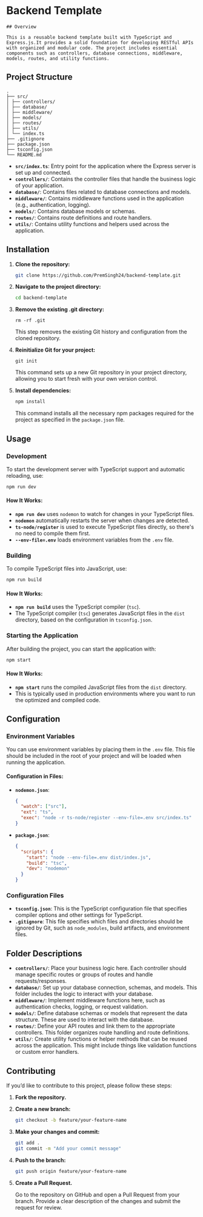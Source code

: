 # Backend Template

```
## Overview

This is a reusable backend template built with TypeScript and Express.js.It provides a solid foundation for developing RESTful APIs with organized and modular code. The project includes essential components such as controllers, database connections, middleware, models, routes, and utility functions.
```

## Project Structure

```
.
├── src/
│ ├── controllers/
│ ├── database/
│ ├── middleware/
│ ├── models/
│ ├── routes/
│ ├── utils/
│ └── index.ts
├── .gitignore
├── package.json
├── tsconfig.json
└── README.md

```

- **`src/index.ts`**: Entry point for the application where the Express server is set up and connected.
- **`controllers/`**: Contains the controller files that handle the business logic of your application.
- **`database/`**: Contains files related to database connections and models.
- **`middleware/`**: Contains middleware functions used in the application (e.g., authentication, logging).
- **`models/`**: Contains database models or schemas.
- **`routes/`**: Contains route definitions and route handlers.
- **`utils/`**: Contains utility functions and helpers used across the application.

## Installation

1. **Clone the repository:**

   ```bash
   git clone https://github.com/PremSingh24/backend-template.git
   ```

2. **Navigate to the project directory:**

   ```bash
   cd backend-template
   ```

3. **Remove the existing .git directory:**

   ```base
   rm -rf .git
   ```

   This step removes the existing Git history and configuration from the cloned repository.

4. **Reinitialize Git for your project:**

   ```base
   git init
   ```

   This command sets up a new Git repository in your project directory, allowing you to start fresh with your own version control.

5. **Install dependencies:**

   ```bash
   npm install
   ```

   This command installs all the necessary npm packages required for the project as specified in the `package.json` file.

## Usage

### Development

To start the development server with TypeScript support and automatic reloading, use:

```bash
npm run dev
```

#### How It Works:

- **`npm run dev`** uses `nodemon` to watch for changes in your TypeScript files.
- **`nodemon`** automatically restarts the server when changes are detected.
- **`ts-node/register`** is used to execute TypeScript files directly, so there's no need to compile them first.
- **`--env-file=.env`** loads environment variables from the `.env` file.

### Building

To compile TypeScript files into JavaScript, use:

```bash
npm run build
```

#### How It Works:

- **`npm run build`** uses the TypeScript compiler (`tsc`).
- The TypeScript compiler (`tsc`) generates JavaScript files in the `dist` directory, based on the configuration in `tsconfig.json`.

### Starting the Application

After building the project, you can start the application with:

```bash
npm start
```

#### How It Works:

- **`npm start`** runs the compiled JavaScript files from the `dist` directory.
- This is typically used in production environments where you want to run the optimized and compiled code.

## Configuration

### Environment Variables

You can use environment variables by placing them in the `.env` file. This file should be included in the root of your project and will be loaded when running the application.

#### Configuration in Files:

- **`nodemon.json`**:

  ```json
  {
    "watch": ["src"],
    "ext": "ts",
    "exec": "node -r ts-node/register --env-file=.env src/index.ts"
  }
  ```

- **`package.json`**:
  ```json
  {
    "scripts": {
      "start": "node --env-file=.env dist/index.js",
      "build": "tsc",
      "dev": "nodemon"
    }
  }
  ```

### Configuration Files

- **`tsconfig.json`**: This is the TypeScript configuration file that specifies compiler options and other settings for TypeScript.
- **`.gitignore`**: This file specifies which files and directories should be ignored by Git, such as `node_modules`, build artifacts, and environment files.

## Folder Descriptions

- **`controllers/`**: Place your business logic here. Each controller should manage specific routes or groups of routes and handle requests/responses.
- **`database/`**: Set up your database connection, schemas, and models. This folder includes the logic to interact with your database.
- **`middleware/`**: Implement middleware functions here, such as authentication checks, logging, or request validation.
- **`models/`**: Define database schemas or models that represent the data structure. These are used to interact with the database.
- **`routes/`**: Define your API routes and link them to the appropriate controllers. This folder organizes route handling and route definitions.
- **`utils/`**: Create utility functions or helper methods that can be reused across the application. This might include things like validation functions or custom error handlers.

## Contributing

If you’d like to contribute to this project, please follow these steps:

1. **Fork the repository.**
2. **Create a new branch:**

   ```bash
   git checkout -b feature/your-feature-name
   ```

3. **Make your changes and commit:**

   ```bash
   git add .
   git commit -m "Add your commit message"
   ```

4. **Push to the branch:**

   ```bash
   git push origin feature/your-feature-name
   ```

5. **Create a Pull Request.**

   Go to the repository on GitHub and open a Pull Request from your branch. Provide a clear description of the changes and submit the request for review.
